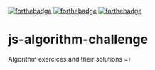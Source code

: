 [![forthebadge](https://forthebadge.com/images/badges/made-with-javascript.svg)](http://forthebadge.com)
[![forthebadge](https://forthebadge.com/images/badges/contains-tasty-spaghetti-code.svg)](http://forthebadge.com)
[![forthebadge](https://forthebadge.com/images/badges/check-it-out.svg)](http://forthebadge.com)

# js-algorithm-challenge
Algorithm exercices and their solutions =)
